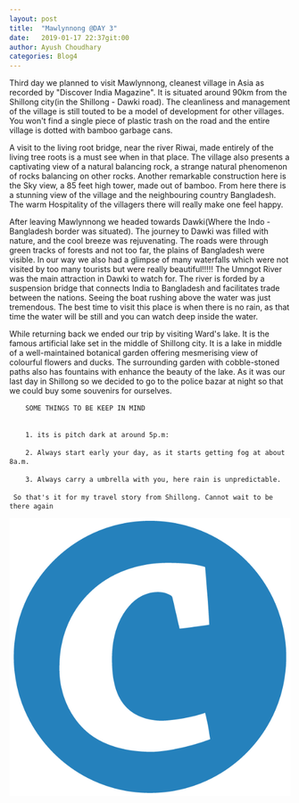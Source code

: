 ```yaml
---
layout: post
title:  "Mawlynnong @DAY 3"
date:   2019-01-17 22:37git:00
author: Ayush Choudhary
categories: Blog4
---
```




Third day we planned to visit Mawlynnong, cleanest village in Asia as recorded by "Discover India Magazine". It is situated around 90km from the Shillong city(in the Shillong - Dawki road). The cleanliness and management of the village is still touted to be a model of development for other villages. You won't find a single piece of plastic trash on the road and the entire village is dotted with bamboo garbage cans.

A visit to the living root bridge, near the river Riwai, made entirely of the living tree roots is a must see when in that place. The village also presents a captivating view of a natural balancing rock, a strange natural phenomenon of rocks balancing on other rocks. Another remarkable construction here is the Sky view, a 85 feet high tower, made out of bamboo. From here there is a stunning view of the village and the neighbouring country Bangladesh. The warm Hospitality of the villagers there will really make one feel happy.

After leaving Mawlynnong we headed towards Dawki(Where the Indo - Bangladesh border was situated). The journey to Dawki was filled with nature, and the cool breeze was rejuvenating. The roads were through green tracks of forests and not too far, the plains of Bangladesh were visible. In our way we also had a glimpse of many waterfalls which were not visited by too many tourists but were really beautiful!!!!!
The Umngot River was the main attraction in Dawki to watch for. The river is forded by a suspension bridge that connects India to Bangladesh and facilitates trade between the nations. Seeing the boat rushing above the water was just tremendous. The best time to visit this place is when there is no rain, as that time the water will be still and you can watch deep inside the water.

While returning back we ended our trip by visiting Ward's lake. It is the famous artificial lake set in the middle of Shillong city. It is a lake in middle of a well-maintained botanical garden offering mesmerising view of colourful flowers and ducks. The surrounding garden with cobble-stoned paths also has fountains with enhance the beauty of the lake.
As it was our last day in Shillong so we decided to go to the police bazar at night  so that we could buy some souvenirs for ourselves.

        
        SOME THINGS TO BE KEEP IN MIND


        1. its is pitch dark at around 5p.m:

        2. Always start early your day, as it starts getting fog at about 8a.m.

        3. Always carry a umbrella with you, here rain is unpredictable.

     So that's it for my travel story from Shillong. Cannot wait to be there again
![shillong](/assets/logo.png)


